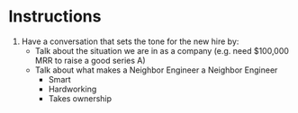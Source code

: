 <!-- TITLE: Admin -->
<!-- SUBTITLE: A quick summary of Admin -->

# Instructions
1. Have a conversation that sets the tone for the new hire by:
	* Talk about the situation we are in as a company (e.g. need $100,000 MRR to raise a good series A)
	* Talk about what makes a Neighbor Engineer a Neighbor Engineer
		* Smart
		* Hardworking
		* Takes ownership
